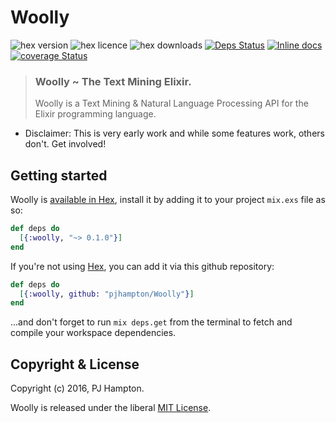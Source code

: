 # Woolly

![hex version](https://img.shields.io/hexpm/v/woolly.svg)
![hex licence](https://img.shields.io/hexpm/l/woolly.svg)
![hex downloads](https://img.shields.io/hexpm/dt/woolly.svg)
[![Deps Status](https://beta.hexfaktor.org/badge/all/github/pjhampton/Woolly.svg)](https://beta.hexfaktor.org/github/pjhampton/Woolly)
[![Inline docs](https://inch-ci.org/github/pjhampton/woolly.svg?branch=master)](https://inch-ci.org/github/pjhampton/woolly)
[![coverage Status](https://coveralls.io/repos/github/pjhampton/Woolly/badge.svg?branch=master)](https://coveralls.io/github/pjhampton/Woolly?branch=master)

> ### Woolly ~ The Text Mining Elixir.
> Woolly is a Text Mining & Natural Language Processing API for the Elixir programming language. 

- Disclaimer: This is very early work and while some features work, others don't. Get involved!

## Getting started

Woolly is [available in Hex](https://hex.pm/), install it by adding it to your project `mix.exs` file as so:

```elixir
def deps do
  [{:woolly, "~> 0.1.0"}]
end
```

If you're not using [Hex](http://hex.pm/), you can add it via this github repository:

```elixir
def deps do
  [{:woolly, github: "pjhampton/Woolly"}]
end
```
...and don't forget to run `mix deps.get` from the terminal to fetch and compile your workspace dependencies.

## Copyright & License

Copyright (c) 2016, PJ Hampton.

Woolly is released under the liberal <a href="http://pjhampton.mit-license.org/" target="_blank">MIT License</a>.

